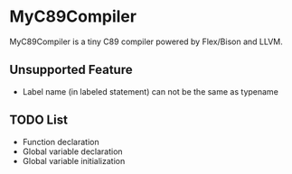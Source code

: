 # MyC89Compiler

MyC89Compiler is a tiny C89 compiler powered by Flex/Bison and LLVM.

## Unsupported Feature

-  Label name (in labeled statement) can not be the same as typename

## TODO List

- Function declaration
- Global variable declaration
- Global variable initialization
